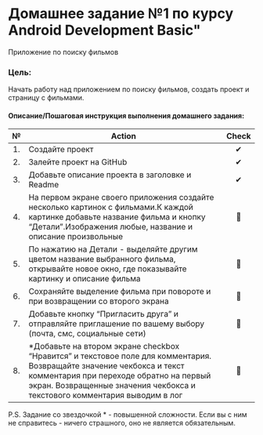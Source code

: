 # Домашнее задание №1 по курсу Android Development Basic" 

Приложение по поиску фильмов

### Цель:
Начать работу над приложением по поиску фильмов, создать проект и страницу с фильмами.

#### Описание/Пошаговая инструкция выполнения домашнего задания:
| № | Action | Check
| :-: | ------ | :-----: |
1. |Создайте проект |✔
2. |Залейте проект на GitHub |✔
3. |Добавьте описание проекта в заголовке и Readme |✔
4. |На первом экране своего приложения создайте несколько картинок с фильмами.К каждой картинке добавьте название фильма и кнопку “Детали”.Изображения любые, название и описание произвольные |🤢
5. |По нажатию на Детали - выделяйте другим цветом название выбранного фильма, открывайте новое окно, где показывайте картинку и описание фильма|🤢
6. |Сохраняйте выделение фильма при повороте и при возвращении со второго экрана|🤢
7. |Добавьте кнопку “Пригласить друга” и отправляйте приглашение по вашему выбору (почта, смс, социальные сети)|🤢
8. |*Добавьте на втором экране checkbox “Нравится” и текстовое поле для комментария. Возвращайте значение чекбокса и текст комментария при переходе обратно на первый экран. Возвращенные значения чекбокса и текстового комментария выводим в лог |🤢
   P.S. Задание со звездочкой * - повышенной сложности. Если вы с ним не справитесь - ничего страшного, оно не является обязательным.




